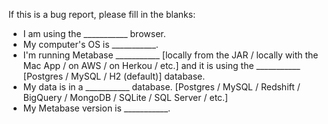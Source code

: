 If this is a bug report, please fill in the blanks:

*  I am using the ___________ browser.
*  My computer's OS is ___________.
*  I'm running Metabase ___________ [locally from the JAR / locally with the Mac App / on AWS / on Herkou / etc.] and it is using the ___________ [Postgres / MySQL / H2 (default)] database.
*  My data is in a ___________ database. [Postgres / MySQL / Redshift / BigQuery / MongoDB / SQLite / SQL Server / etc.]
*  My Metabase version is ___________.
